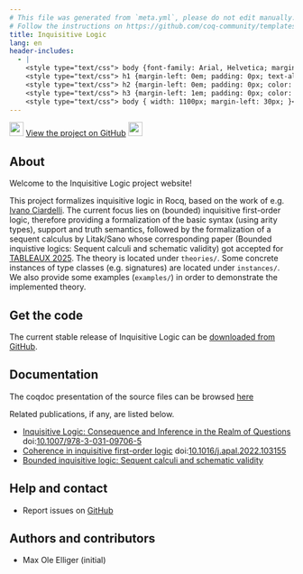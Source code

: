 ```yaml
---
# This file was generated from `meta.yml`, please do not edit manually.
# Follow the instructions on https://github.com/coq-community/templates to regenerate.
title: Inquisitive Logic
lang: en
header-includes:
  - |
    <style type="text/css"> body {font-family: Arial, Helvetica; margin-left: 5em; font-size: large;} </style>
    <style type="text/css"> h1 {margin-left: 0em; padding: 0px; text-align: center} </style>
    <style type="text/css"> h2 {margin-left: 0em; padding: 0px; color: #580909} </style>
    <style type="text/css"> h3 {margin-left: 1em; padding: 0px; color: #C05001;} </style>
    <style type="text/css"> body { width: 1100px; margin-left: 30px; }</style>
---
```


<div style="text-align:left"><img src="https://gist.github.com/johan/1007813/raw/a25829510f049194b6404a8f98d22978e8744a6f/octocat.svg" height="25" style="border:0px">
<a href="https://github.com/motrellin/inquisitive-logic">View the project on GitHub</a>
<img src="https://gist.github.com/johan/1007813/raw/a25829510f049194b6404a8f98d22978e8744a6f/octocat.svg" height="25" style="border:0px"></div>

## About

Welcome to the Inquisitive Logic project website!

This project formalizes inquisitive logic in Rocq, based on the work of e.g. [Ivano Ciardelli](doi.org/10.1007/978-3-031-09706-5).
The current focus lies on (bounded) inquisitive first-order logic, therefore providing a formalization of the basic syntax (using arity types), support and truth semantics, followed by the formalization of a sequent calculus by Litak/Sano whose corresponding paper (Bounded inquistive logics: Sequent calculi and schematic validity) got accepted for [TABLEAUX 2025](https://icetcs.github.io/frocos-itp-tableaux25/tableaux/).
The theory is located under `theories/`.
Some concrete instances of type classes (e.g. signatures) are located under `instances/`.
We also provide some examples (`examples/`) in order to demonstrate the implemented theory.

## Get the code

The current stable release of Inquisitive Logic can be [downloaded from GitHub](https://github.com/motrellin/inquisitive-logic/releases).

## Documentation

The coqdoc presentation of the source files can be browsed [here](./html/toc.html)

Related publications, if any, are listed below.

- [Inquisitive Logic: Consequence and Inference in the Realm of Questions](https://link.springer.com/book/10.1007/978-3-031-09706-5) doi:[10.1007/978-3-031-09706-5](https://doi.org/10.1007/978-3-031-09706-5)
- [Coherence in inquisitive first-order logic](https://www.sciencedirect.com/science/article/pii/S0168007222000707) doi:[10.1016/j.apal.2022.103155](https://doi.org/10.1016/j.apal.2022.103155)
- [Bounded inquisitive logic: Sequent calculi and schematic validity](https://icetcs.github.io/frocos-itp-tableaux25/tableaux/)

## Help and contact

- Report issues on [GitHub](https://github.com/motrellin/inquisitive-logic/issues)

## Authors and contributors

- Max Ole Elliger (initial)
